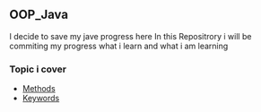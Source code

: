 ## OOP_Java

I decide to save my jave progress here
In this Repositrory i will be commiting my progress what i learn and what i am learning


### Topic i cover

- [Methods](src/methods.java)
- [Keywords](src/keywords.java)






